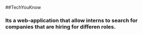 ##TechYouKnow
### Its a web-application that allow interns to search for companies that are hiring for differen roles.

